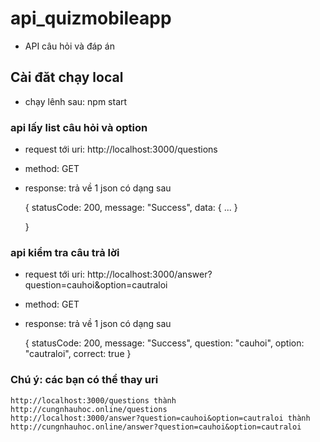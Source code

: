 # api_quizmobileapp
- API câu hỏi và đáp án

## Cài đăt chạy local
- chạy lênh sau: npm start

### api lấy list câu hỏi và option 
- request tới uri: http://localhost:3000/questions
- method: GET
- response: trả về  1 json có dạng sau 
    
    {
      statusCode: 200,
      message: "Success",
      data: {
        ...
      }
    
    }
    
    
 ### api kiểm tra câu trả lời 
 - request tới uri: http://localhost:3000/answer?question=cauhoi&option=cautraloi
 - method: GET
 - response: trả về 1 json có dạng sau
 
      {
        statusCode: 200,
        message: "Success",
        question: "cauhoi",
        option: "cautraloi",
        correct: true
      }
      
  ### Chú ý: các bạn có thể thay uri 
    http://localhost:3000/questions thành http://cungnhauhoc.online/questions
    http://localhost:3000/answer?question=cauhoi&option=cautraloi thành http://cungnhauhoc.online/answer?question=cauhoi&option=cautraloi
      
